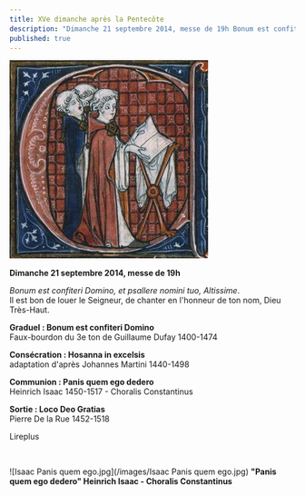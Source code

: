 ```yaml
---
title: XVe dimanche après la Pentecôte
description: "Dimanche 21 septembre 2014, messe de 19h Bonum est confiteri Domino, et psallere nomini tuo, Altissime. Il est bon de louer le Seigneur, de chanter en l'honneur de ton nom, Dieu Très-Haut. Graduel : Bonum est confiteri Domino Faux-bourdon du 3e ton de..."
published: true
---
```


![](/images/2014-09-21-im-22.jpg)

**Dimanche 21 septembre 2014, messe de 19h**

*Bonum est confiteri Domino, et psallere nomini tuo, Altissime*.  
Il est bon de louer le Seigneur, de chanter en l'honneur de ton nom, Dieu Très-Haut.

**Graduel : Bonum est confiteri Domino**  
Faux-bourdon du 3e ton de Guillaume Dufay 1400-1474

**Consécration : Hosanna in excelsis**  
adaptation d'après Johannes Martini 1440-1498

**Communion : Panis quem ego dedero**  
Heinrich Isaac 1450-1517 - Choralis Constantinus

**Sortie : Loco Deo Gratias**  
Pierre De la Rue 1452-1518

Lireplus

&nbsp;

![Isaac Panis quem ego.jpg](/images/Isaac Panis quem ego.jpg)
**"Panis quem ego dedero" Heinrich Isaac - Choralis Constantinus**